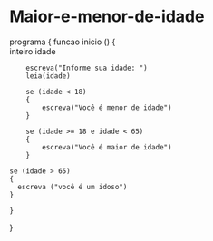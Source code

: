 # Maior-e-menor-de-idade


programa
{ 
	funcao inicio ()
	{ 	
		inteiro idade
		
		escreva("Informe sua idade: ")
		leia(idade)
	
		se (idade < 18) 
		{
			escreva("Você é menor de idade")
		} 

		se (idade >= 18 e idade < 65)
		{
			escreva("Você é maior de idade")
		}

    se (idade > 65)
    {
      escreva ("você é um idoso")
    }

	} 
}
